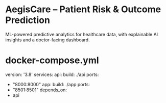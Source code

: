 # AegisCare – Patient Risk & Outcome Prediction

ML-powered predictive analytics for healthcare data, with explainable AI insights and a doctor-facing dashboard.

# docker-compose.yml

version: '3.8'
services:
api:
build: ./api
ports:

- "8000:8000"
  app:
  build: ./app
  ports:
- "8501:8501"
  depends_on:
- api
